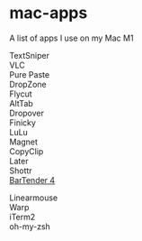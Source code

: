 # mac-apps
A list of apps I use on my Mac M1


TextSniper  
VLC  
Pure Paste  
DropZone  
Flycut  
AltTab   
Dropover  
Finicky  
LuLu  
Magnet  
CopyClip  
Later  
Shottr  
[BarTender 4](https://www.macbartender.com/Bartender4/)  

Linearmouse  
Warp  
iTerm2  
oh-my-zsh  


